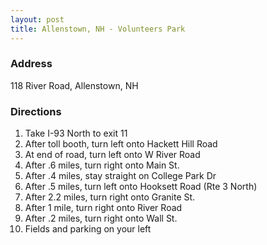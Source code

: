 ```yaml
---
layout: post
title: Allenstown, NH - Volunteers Park
---
```

### Address
118 River Road, Allenstown, NH

### Directions
1. Take I-93 North to exit 11
2. After toll booth, turn left onto Hackett Hill Road
3. At end of road, turn left onto W River Road
4. After .6 miles, turn right onto Main St.
5. After .4 miles, stay straight on College Park Dr
6. After .5 miles, turn left onto Hooksett Road (Rte 3 North)
7. After 2.2 miles, turn right onto Granite St.
8. After 1 mile, turn right onto River Road
9. After .2 miles, turn right onto Wall St.
10. Fields and parking on your left
